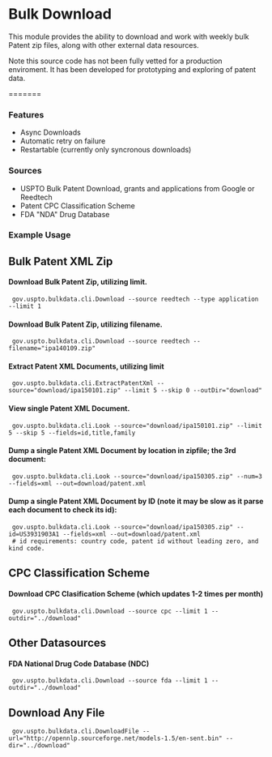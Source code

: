 # Bulk Download

This module provides the ability to download and work with weekly bulk Patent zip files, along with other external data resources.

Note this source code has not been fully vetted for a production enviroment. It has been developed for prototyping and exploring of patent data.

=======
### Features
<ul>
<li>Async Downloads</li>
<li>Automatic retry on failure</li>
<li>Restartable (currently only syncronous downloads)</li>
</ul>

### Sources
<ul>
<li>USPTO Bulk Patent Download, grants and applications from Google or Reedtech</li>
<li>Patent CPC Classification Scheme</li>
<li>FDA "NDA" Drug Database</li>
</ul>

### Example Usage

## Bulk Patent XML Zip

#### Download Bulk Patent Zip, utilizing limit.
     gov.uspto.bulkdata.cli.Download --source reedtech --type application --limit 1

#### Download Bulk Patent Zip, utilizing filename.     
     gov.uspto.bulkdata.cli.Download --source reedtech --filename="ipa140109.zip"

#### Extract Patent XML Documents, utilizing limit
     gov.uspto.bulkdata.cli.ExtractPatentXml --source="download/ipa150101.zip" --limit 5 --skip 0 --outDir="download"

#### View single Patent XML Document.
     gov.uspto.bulkdata.cli.Look --source="download/ipa150101.zip" --limit 5 --skip 5 --fields=id,title,family

#### Dump a single Patent XML Document by location in zipfile; the 3rd document:
     gov.uspto.bulkdata.cli.Look --source="download/ipa150305.zip" --num=3 --fields=xml --out=download/patent.xml

#### Dump a single Patent XML Document by ID (note it may be slow as it parse each document to check its id):
     gov.uspto.bulkdata.cli.Look --source="download/ipa150305.zip" --id=US3931903A1 --fields=xml --out=download/patent.xml
     # id requirements: country code, patent id without leading zero, and kind code.

## CPC Classification Scheme
#### Download CPC Clasification Scheme (which updates 1-2 times per month)
     gov.uspto.bulkdata.cli.Download --source cpc --limit 1 --outdir="../download"
     
## Other Datasources
#### FDA National Drug Code Database (NDC)
     gov.uspto.bulkdata.cli.Download --source fda --limit 1 --outdir="../download"

## Download Any File
     gov.uspto.bulkdata.cli.DownloadFile --url="http://opennlp.sourceforge.net/models-1.5/en-sent.bin" --dir="../download"
